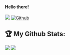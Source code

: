 #### Hello there! 
![](https://visitor-badge.laobi.icu/badge?page_id=tekkerzzrubot.tekkerzzrubot) [![Github](https://img.shields.io/github/followers/tekkerzzrubot?label=Followers&logo=Github)](https://github.com/tekkerzzrubot)







## :trophy: My Github Stats:

<!--
![GitHub stats](https://readme-stats-cfgj2cxdy.vercel.app/api?username=tekkerzzrubot&count_private=true&show_icons=true&theme=tokyonight)
![Top Langs](https://readme-stats-cfgj2cxdy.vercel.app/api/top-langs/?username=tekkerzzrubot&hide=php&theme=tokyonight)
-->
<div>
<a href="https://github-readme-stats.vercel.app/api?username=tekkerzzrubot&theme=tokyonight">
  <img  align="left" src="https://github-readme-stats.vercel.app/api?username=tekkerzzrubot&count_private=true&show_icons=true&theme=tokyonight" />
</a>
<a href="https://github-readme-stats.vercel.app/api/top-langs/?username=tekkerzzrubot&hide=php&theme=tokyonight">
  <img align="left" src="https://github-readme-stats.vercel.app/api/top-langs/?username=tekkerzzrubot&hide=php&theme=tokyonight" />
</a>
</div>
